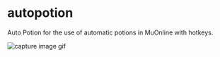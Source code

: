 # autopotion
Auto Potion for the use of automatic potions in MuOnline with hotkeys.

![capture image gif](https://i.gyazo.com/b32f0cf9fc9cf89fc3989d0ceae3f52b.gif)
